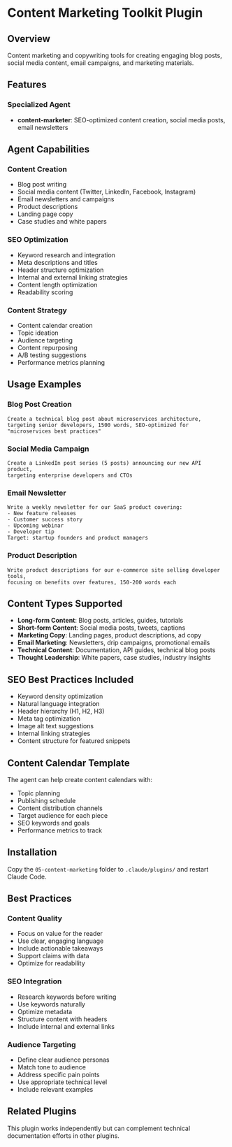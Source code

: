 # Content Marketing Toolkit Plugin

## Overview
Content marketing and copywriting tools for creating engaging blog posts, social media content, email campaigns, and marketing materials.

## Features

### Specialized Agent
- **content-marketer**: SEO-optimized content creation, social media posts, email newsletters

## Agent Capabilities

### Content Creation
- Blog post writing
- Social media content (Twitter, LinkedIn, Facebook, Instagram)
- Email newsletters and campaigns
- Product descriptions
- Landing page copy
- Case studies and white papers

### SEO Optimization
- Keyword research and integration
- Meta descriptions and titles
- Header structure optimization
- Internal and external linking strategies
- Content length optimization
- Readability scoring

### Content Strategy
- Content calendar creation
- Topic ideation
- Audience targeting
- Content repurposing
- A/B testing suggestions
- Performance metrics planning

## Usage Examples

### Blog Post Creation
```
Create a technical blog post about microservices architecture,
targeting senior developers, 1500 words, SEO-optimized for
"microservices best practices"
```

### Social Media Campaign
```
Create a LinkedIn post series (5 posts) announcing our new API product,
targeting enterprise developers and CTOs
```

### Email Newsletter
```
Write a weekly newsletter for our SaaS product covering:
- New feature releases
- Customer success story
- Upcoming webinar
- Developer tip
Target: startup founders and product managers
```

### Product Description
```
Write product descriptions for our e-commerce site selling developer tools,
focusing on benefits over features, 150-200 words each
```

## Content Types Supported

- **Long-form Content**: Blog posts, articles, guides, tutorials
- **Short-form Content**: Social media posts, tweets, captions
- **Marketing Copy**: Landing pages, product descriptions, ad copy
- **Email Marketing**: Newsletters, drip campaigns, promotional emails
- **Technical Content**: Documentation, API guides, technical blog posts
- **Thought Leadership**: White papers, case studies, industry insights

## SEO Best Practices Included

- Keyword density optimization
- Natural language integration
- Header hierarchy (H1, H2, H3)
- Meta tag optimization
- Image alt text suggestions
- Internal linking strategies
- Content structure for featured snippets

## Content Calendar Template

The agent can help create content calendars with:
- Topic planning
- Publishing schedule
- Content distribution channels
- Target audience for each piece
- SEO keywords and goals
- Performance metrics to track

## Installation

Copy the `05-content-marketing` folder to `.claude/plugins/` and restart Claude Code.

## Best Practices

### Content Quality
- Focus on value for the reader
- Use clear, engaging language
- Include actionable takeaways
- Support claims with data
- Optimize for readability

### SEO Integration
- Research keywords before writing
- Use keywords naturally
- Optimize metadata
- Structure content with headers
- Include internal and external links

### Audience Targeting
- Define clear audience personas
- Match tone to audience
- Address specific pain points
- Use appropriate technical level
- Include relevant examples

## Related Plugins

This plugin works independently but can complement technical documentation efforts in other plugins.
